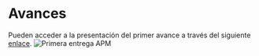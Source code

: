 # Avances
Pueden acceder a la presentación del primer avance a través del siguiente [enlace](https://unaledu-my.sharepoint.com/:p:/g/personal/dpenap_unal_edu_co/EWrxn4cqUZdOlmrCUSRhZiABB6b-dJKlv3Ci1r8GEsQuAA?rtime=elyGFJVk3Eg).
![Primera entrega APM](https://github.com/danielCamiloP/TecnomecatroniX/assets/37418973/0cc39a53-a604-479b-8b05-02c30ec48dc3)
